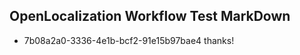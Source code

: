 ## OpenLocalization Workflow Test MarkDown
* 7b08a2a0-3336-4e1b-bcf2-91e15b97bae4 thanks!

<!--HONumber=Jul16_HO3-->


